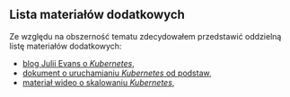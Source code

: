 ## Lista materiałów dodatkowych

Ze względu na obszerność tematu zdecydowałem przedstawić oddzielną listę
materiałów dodatkowych:

- [blog Julii Evans o _Kubernetes_](https://jvns.ca/categories/kubernetes/),
- [dokument o uruchamianiu _Kubernetes_ od podstaw](https://github.com/kelseyhightower/kubernetes-the-hard-way),
- [materiał wideo o skalowaniu _Kubernetes_](https://www.youtube.com/watch?v=4-pawkiazEg),
